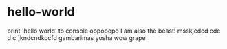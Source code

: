 # hello-world
print 'hello world' to console
oopopopo
I am also the beast!
msskjcdcd cdc d c
]kndcndkccfd
gambarimas
yosha
wow grape
